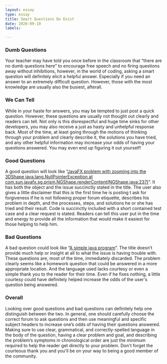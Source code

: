 ```yaml
---
layout: essay
type: essay
title: Smart Questions Do Exist
date: 2020-09-10
labels:

---
```

### Dumb Questions
Your teacher may have told you once before in the classroom that “there are no dumb questions here” to encourage free speech and no firing questions away without inhibitions, however, in the world of coding, asking a smart question will definitely elicit a helpful answer. Especially if you need an answer to an extremely difficult question. However, those with the most knowledge are usually also the busiest, afterall. 

### We Can Tell
While in your haste for answers, you may be tempted to just post a quick question. However, these questions are usually not thought out clearly and readers can tell. Not only is this disrespectful and huge time sinks for other developers, you may also receive a just as hasty and unhelpful response back.  Most of the time, at least going through the motions of thinking through your problem and clearly describe it, the solutions you have tried, and any other helpful information may increase your odds of having your questions answered. You may even end up figuring it out yourself!

### Good Questions
A good question will look like “[JavaFX problem with zooming into the 3DShape java.lang.NullPointerException at com.sun.javafx.sg.prism.NGShape.renderContent(NGShape.java:237)](https://stackoverflow.com/questions/63843997/javafx-problem-with-zooming-into-the-3dshape-java-lang-nullpointerexception-at-c)”. It has both the object and the issue succinctly stated in the title. The user also gives a little disclaimer that this is the first time he is posting t ask for forgiveness if he is not following proper forum etiquette, describes his problem in depth, and the processes, steps, and solutions he or she has tried and their result. Code is succinctly included with a short contained test case and a clear request is stated. Readers can tell this user put in the time and energy to provide all the information that would make it easiest for those helping to help him. 

### Bad Questions
A bad question could look like “[A simple java program](https://stackoverflow.com/questions/18170990/a-simple-java-program)”. The title doesn’t provide much help or insight at all to what the issue is having trouble with. These questions are, most of the time, immediately discarded. The problem clearly seems like a homework question that could be answered in a more appropriate location. And the language used lacks courtesy or even a simple thank you to the reader for their time. Even if he fixes nothing, a little courtesy could have definitely helped increase the odds of the user's question being answered. 

### Overall
Looking over good questions and bad questions can definitely help one distinguish between the two. In general, one should carefully choose the correct forum to ask questions and then use meaningful and specific subject headers to increase one’s odds of having their questions answered. Making sure to use clear, grammatical, and correctly-spelled language in the body of the question, having a clear problem and goal, and describing the problem’s symptoms in chronological order are just the minimum required to help the reader get directly to your problem. Don't forget the courteous thank you and you'll be on your way to being a good member of the community.

